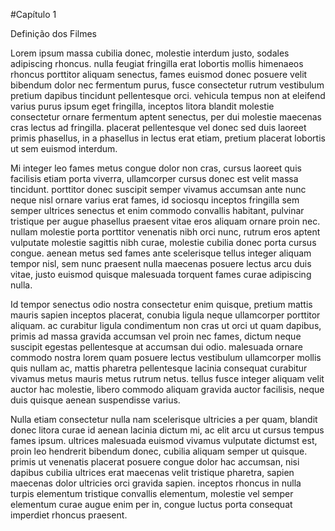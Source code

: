 #Capítulo 1

Definição dos Filmes

Lorem ipsum massa cubilia donec, molestie interdum justo, sodales adipiscing rhoncus. nulla feugiat fringilla erat lobortis mollis himenaeos rhoncus porttitor aliquam senectus, fames euismod donec posuere velit bibendum dolor nec fermentum purus, fusce consectetur rutrum vestibulum pretium dapibus tincidunt pellentesque orci. vehicula tempus non at eleifend varius purus ipsum eget fringilla, inceptos litora blandit molestie consectetur ornare fermentum aptent senectus, per dui molestie maecenas cras lectus ad fringilla. placerat pellentesque vel donec sed duis laoreet primis phasellus, in a phasellus in lectus erat etiam, pretium placerat lobortis ut sem euismod interdum. 

Mi integer leo fames metus congue dolor non cras, cursus laoreet quis facilisis etiam porta viverra, ullamcorper cursus donec est velit massa tincidunt. porttitor donec suscipit semper vivamus accumsan ante nunc neque nisl ornare varius erat fames, id sociosqu inceptos fringilla sem semper ultrices senectus et enim commodo convallis habitant, pulvinar tristique per augue phasellus praesent vitae eros aliquam ornare proin nec. nullam molestie porta porttitor venenatis nibh orci nunc, rutrum eros aptent vulputate molestie sagittis nibh curae, molestie cubilia donec porta cursus congue. aenean metus sed fames ante scelerisque tellus integer aliquam tempor nisl, sem nunc praesent nulla maecenas posuere lectus arcu duis vitae, justo euismod quisque malesuada torquent fames curae adipiscing nulla. 

Id tempor senectus odio nostra consectetur enim quisque, pretium mattis mauris sapien inceptos placerat, conubia ligula neque ullamcorper porttitor aliquam. ac curabitur ligula condimentum non cras ut orci ut quam dapibus, primis ad massa gravida accumsan vel proin nec fames, dictum neque suscipit egestas pellentesque at accumsan dui odio. malesuada ornare commodo nostra lorem quam posuere lectus vestibulum ullamcorper mollis quis nullam ac, mattis pharetra pellentesque lacinia consequat curabitur vivamus metus mauris metus rutrum netus. tellus fusce integer aliquam velit auctor hac molestie, libero commodo aliquam gravida auctor facilisis, neque duis quisque aenean suspendisse varius. 

Nulla etiam consectetur nulla nam scelerisque ultricies a per quam, blandit donec litora curae id aenean lacinia dictum mi, ac elit arcu ut cursus tempus fames ipsum. ultrices malesuada euismod vivamus vulputate dictumst est, proin leo hendrerit bibendum donec, cubilia aliquam semper ut quisque. primis ut venenatis placerat posuere congue dolor hac accumsan, nisi dapibus cubilia ultrices erat maecenas velit tristique pharetra, sapien maecenas dolor ultricies orci gravida sapien. inceptos rhoncus in nulla turpis elementum tristique convallis elementum, molestie vel semper elementum curae augue enim per in, congue luctus porta consequat imperdiet rhoncus praesent. 

